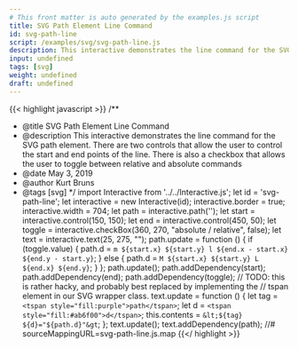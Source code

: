 ```yaml
---
# This front matter is auto generated by the examples.js script
title: SVG Path Element Line Command
id: svg-path-line
script: /examples/svg/svg-path-line.js
description: This interactive demonstrates the line command for the SVG path element. There are two controls that allow the user to control the start and end points of the line. There is also a checkbox that allows the user to toggle between relative and absolute commands
input: undefined
tags: [svg]
weight: undefined
draft: undefined
---
```


{{< highlight javascript >}}
/**
* @title SVG Path Element Line Command
* @description This interactive demonstrates the line command for the SVG path element. There are two controls that allow the user to control the start and end points of the line. There is also a checkbox that allows the user to toggle between relative and absolute commands
* @date May 3, 2019
* @author Kurt Bruns
* @tags [svg]
*/
import Interactive from '../../Interactive.js';
let id = 'svg-path-line';
let interactive = new Interactive(id);
interactive.border = true;
interactive.width = 704;
let path = interactive.path('');
let start = interactive.control(150, 150);
let end = interactive.control(450, 50);
let toggle = interactive.checkBox(360, 270, "absolute / relative", false);
let text = interactive.text(25, 275, "");
path.update = function () {
    if (toggle.value) {
        path.d = `m ${start.x}
                ${start.y}
              l ${end.x - start.x}
                ${end.y - start.y}`;
    }
    else {
        path.d = `M ${start.x}
                ${start.y}
              L ${end.x}
                ${end.y}`;
    }
};
path.update();
path.addDependency(start);
path.addDependency(end);
path.addDependency(toggle);
// TODO: this is rather hacky, and probably best replaced by implementing the
// tspan element in our SVG wrapper class.
text.update = function () {
    let tag = `<tspan style="fill:purple">path</tspan>`;
    let d = `<tspan style="fill:#ab6f00">d</tspan>`;
    this.contents = `&lt;${tag} ${d}="${path.d}"&gt`;
};
text.update();
text.addDependency(path);
//# sourceMappingURL=svg-path-line.js.map
{{</ highlight >}}

